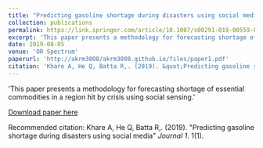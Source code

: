 ```yaml
---
title: "Predicting gasoline shortage during disasters using social media"
collection: publications
permalink: https://link.springer.com/article/10.1007/s00291-019-00559-8
excerpt: 'This paper presents a methodology for forecasting shortage of essential commodities in a region hit by crisis using social sensing.'
date: 2019-08-05
venue: 'OR Spectrum'
paperurl: 'http://akrm3008/akrm3008.github.io/files/paper1.pdf'
citation: 'Khare A, He Q, Batta R,. (2019). &quot;Predicting gasoline shortage during disasters using social media.&quot; <i>OR Spectrum</i>. 693–726.'
---
```

'This paper presents a methodology for forecasting shortage of essential commodities in a region hit by crisis using social sensing.'

[Download paper here](http:///akrm3008/akrm3008.github.io/files/paper1.pdf)

Recommended citation: Khare A, He Q, Batta R,. (2019). "Predicting gasoline shortage during disasters using social media" <i>Journal 1</i>. 1(1).
